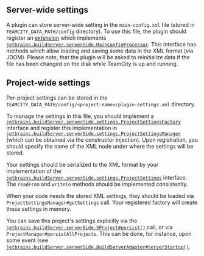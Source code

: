 [//]: # (title: Plugin Settings)
[//]: # (auxiliary-id: Plugin+Settings.html)



## Server-wide settings

A plugin can store server\-wide setting in the `main-config.xml` file (stored in `TEAMCITY_DATA_PATH/config` directory). To use this file, the plugin should register an [extension](extensions.md) which implements [`jetbrains.buildServer.serverSide.MainConfigProcessor`](http://javadoc.jetbrains.net/teamcity/openapi/current/jetbrains/buildServer/serverSide/MainConfigProcessor.html). This interface has methods which allow loading and saving some data in the XML format (via JDOM). Please note, that the plugin will be asked to reinitialize data if the file has been changed on the disk while TeamCity is up and running.

## Project-wide settings

Per\-project settings can be stored in the `TEAMCITY_DATA_PATH/config/<project-name>/plugin-settings.xml` directory.

To manage the settings in this file, you should implement a [`jetbrains.buildServer.serverSide.settings.ProjectSettingsFactory`](http://javadoc.jetbrains.net/teamcity/openapi/current/jetbrains/buildServer/serverSide/settings/ProjectSettingsFactory.html) interface and register this implementation in [`jetbrains.buildServer.serverSide.settings.ProjectSettingsManager`](jetbrains.buildServer.serverSide.settings.ProjectSettingsManager ) (which can be obtained via the constructor injection). Upon registration, you should specify the name of the XML node under where the settings will be stored.

Your settings should be serialized to the XML format by your implementation of the [`jetbrains.buildServer.serverSide.settings.ProjectSettings`](http://javadoc.jetbrains.net/teamcity/openapi/current/jetbrains/buildServer/serverSide/settings/ProjectSettings.html) interface. The `readFrom` and `writeTo` methods should be implemented consistently.

When your code needs the stored XML settings, they should be loaded via `ProjectSettingsManager#getSettings` call. Your registered factory will create these settings in memory.

You can save this project's settings explicitly via the [`jetbrains.buildServer.serverSide.SProject#persist()`](http://javadoc.jetbrains.net/teamcity/openapi/current/jetbrains/buildServer/serverSide/SProject.html) call, or via `ProjectManager#persistAllProjects`. This can be done, for instance, upon some event (see [`jetbrains.buildServer.serverSide.BuildServerAdapter#serverStartup()`](http://javadoc.jetbrains.net/teamcity/openapi/current/jetbrains/buildServer/serverSide/BuildServerAdapter.html).
